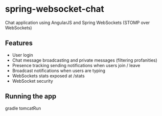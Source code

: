 spring-websocket-chat
=====================

Chat application using AngularJS and Spring WebSockets (STOMP over WebSockets)

## Features
- User login
- Chat message broadcasting and private messages (filtering profanities)
- Presence tracking sending notifications when users join / leave
- Broadcast notifications when users are typing
- WebSockets stats exposed at /stats
- WebSocket security

## Running the app

gradle tomcatRun
